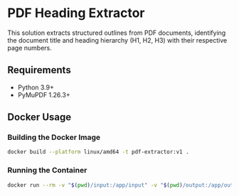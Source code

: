 # PDF Heading Extractor

This solution extracts structured outlines from PDF documents, identifying the document title and heading hierarchy (H1, H2, H3) with their respective page numbers.

## Requirements

- Python 3.9+
- PyMuPDF 1.26.3+

## Docker Usage

### Building the Docker Image

```bash
docker build --platform linux/amd64 -t pdf-extractor:v1 .
```

### Running the Container

```bash
docker run --rm -v "$(pwd)/input:/app/input" -v "$(pwd)/output:/app/output" --network none pdf-extractor:v1
```
